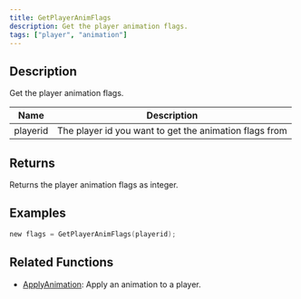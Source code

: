 ```yaml
---
title: GetPlayerAnimFlags
description: Get the player animation flags.
tags: ["player", "animation"]
---
```


<VersionWarn version='omp v1.1.0.2612' />

## Description

Get the player animation flags.

| Name     | Description                              |
| -------- | ---------------------------------------- |
| playerid | The player id you want to get the animation flags from |

## Returns

Returns the player animation flags as integer.

## Examples

```c
new flags = GetPlayerAnimFlags(playerid);
```

## Related Functions

- [ApplyAnimation](ApplyAnimation): Apply an animation to a player.
